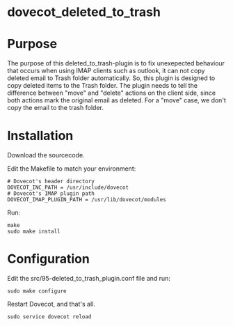 dovecot_deleted_to_trash
========================

Purpose
=======

The purpose of this deleted_to_trash-plugin is to fix unexepected behaviour that occurs when using IMAP clients such as outlook, it can not copy deleted email to Trash folder automatically. So, this plugin is designed to copy deleted items to the Trash folder. The plugin needs to tell the difference between "move" and "delete" actions on the client side, since both actions mark the original email as deleted. For a "move" case, we don't copy the email to the trash folder.

Installation
============

Download the sourcecode.

Edit the Makefile to match your environment:

	# Dovecot's header directory
	DOVECOT_INC_PATH = /usr/include/dovecot
	# Dovecot's IMAP plugin path
	DOVECOT_IMAP_PLUGIN_PATH = /usr/lib/dovecot/modules

Run:

	make
	sudo make install

Configuration
=============

Edit the src/95-deleted_to_trash_plugin.conf file and run:

	sudo make configure

Restart Dovecot, and that's all.

	sudo service dovecot reload

